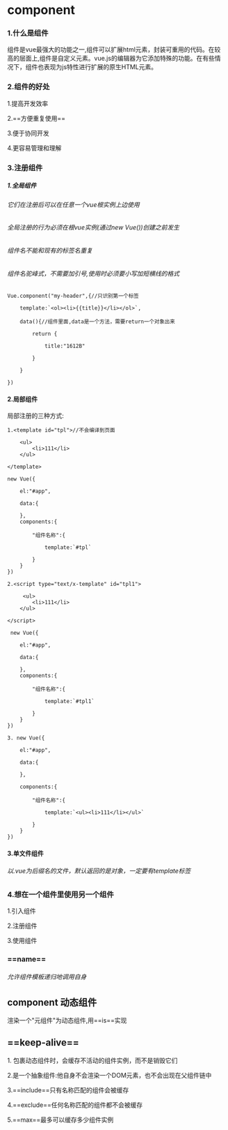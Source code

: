 # component
### 1.什么是组件
组件是vue最强大的功能之一,组件可以扩展html元素，封装可重用的代码。在较高的层面上,组件是自定义元素。vue.js的编辑器为它添加特殊的功能。在有些情况下，组件也表现为js特性进行扩展的原生HTML元素。

### 2.组件的好处

1.提高开发效率

2.==方便重复使用==

3.便于协同开发

4.更容易管理和理解
### 3.注册组件

#####  1.全局组件

###### 它们在注册后可以在任意一个vue根实例上边使用
    
######  全局注册的行为必须在根vue实例(通过new Vue())创建之前发生   

###### 组件名不能和现有的标签名重复

###### 组件名驼峰式，不需要加引号,使用时必须要小写加短横线的格式

    Vue.component("my-header",{//只识别第一个标签
    
        template:`<ol><li>{{title}}</li></ol>`,
        
        data(){//组件里面,data是一个方法，需要return一个对象出来
            
            return {
            
                title:"1612B"
                
            }
            
        }
        
    })
    
#### 2.局部组件

局部注册的三种方式:
  
    1.<template id="tpl">//不会编译到页面
    
        <ul>
            <li>111</li>
        </ul>
    
    </template>
    
    new Vue({
    
        el:"#app",
        
        data:{
            
        },
        components:{
        
            "组件名称":{
            
                template:`#tpl`
                
            }
        }
    })
    
    2.<script type="text/x-template" id="tpl1">
        
         <ul>
            <li>111</li>
        </ul>
        
    </script>
    
     new Vue({
     
        el:"#app",
        
        data:{
            
        },
        components:{
        
            "组件名称":{
            
                template:`#tpl1`
                
            }
        }
    })
    
    3. new Vue({
    
        el:"#app",
        
        data:{
            
        },
        
        components:{
        
            "组件名称":{
            
                template:`<ul><li>111</li></ul>`
                
            }
        }
    })
    
#### 3.单文件组件

###### 以.vue为后缀名的文件，默认返回的是对象，一定要有template标签

### 4.想在一个组件里使用另一个组件

1.引入组件

2.注册组件

3.使用组件

### ==name==

###### 允许组件模板递归地调用自身

## component 动态组件

渲染一个"元组件"为动态组件,用==is==实现

## ==keep-alive==

1.<keep-alive> 包裹动态组件时，会缓存不活动的组件实例，而不是销毁它们

2.<keep-alive>是一个抽象组件:他自身不会渲染一个DOM元素，也不会出现在父组件链中

3.==include==只有名称匹配的组件会被缓存

4.==exclude==任何名称匹配的组件都不会被缓存

5.==max==最多可以缓存多少组件实例


    